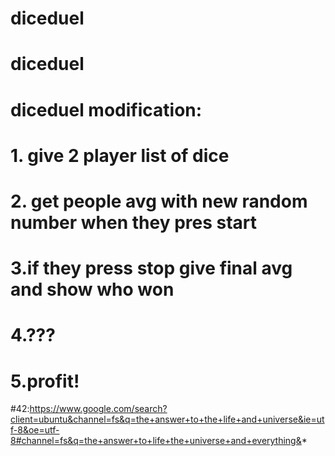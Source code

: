 # diceduel
# diceduel
# diceduel modification:
# 1. give 2 player list of dice
# 2. get people avg with new random number when they pres start
# 3.if they press stop give final avg and show who won
# 4.???
# 5.profit!
#42:https://www.google.com/search?client=ubuntu&channel=fs&q=the+answer+to+the+life+and+universe&ie=utf-8&oe=utf-8#channel=fs&q=the+answer+to+life+the+universe+and+everything&*
